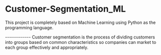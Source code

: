 # Customer-Segmentation_ML
This project is completely based on Machine Learning using Python as the programming language. 

------------- Customer segmentation is the process of dividing customers into groups based on common characteristics so companies can market to each group effectively and appropriately.
